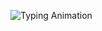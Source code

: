 ![Typing Animation](https://readme-typing-svg.herokuapp.com?font=Fira+Code&weight=500&size=22&pause=1000&color=6A8CAF&width=435&lines=Hello%2C+I'm+Matheus!;Welcome+to+my+GitHub+Profile!)
